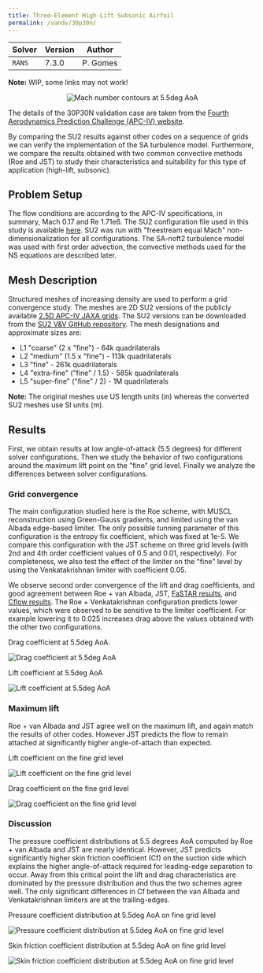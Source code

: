 ```yaml
---
title: Three-Element High-Lift Subsonic Airfoil
permalink: /vandv/30p30n/
---
```


| Solver | Version | Author |
| --- | --- | --- |
| `RANS` | 7.3.0 | P. Gomes |

**Note:** WIP, some links may not work!

<p align="center">
<img src="/vandv_files/30p30n/mach.png" alt="Mach number contours at 5.5deg AoA" />
</p>


The details of the 30P30N validation case are taken from the [Fourth Aerodynamics Prediction Challenge (APC-IV) website](https://cfdws.chofu.jaxa.jp/apc/apc4/). 

By comparing the SU2 results against other codes on a sequence of grids we can verify the implementation of the SA turbulence model.
Furthermore, we compare the results obtained with two common convective methods (Roe and JST) to study their characteristics and suitability for this type of application (high-lift, subsonic).

## Problem Setup

The flow conditions are according to the APC-IV specifications, in summary, Mach 0.17 and Re 1.71e6.
The SU2 configuration file used in this study is available [here]().
SU2 was run with "freestream equal Mach" non-dimensionalization for all configurations.
The SA-noft2 turbulence model was used with first order advection, the convective methods used for the NS equations are described later.

## Mesh Description

Structured meshes of increasing density are used to perform a grid convergence study. The meshes are 2D SU2 versions of the publicly available [2.5D APC-IV JAXA grids](https://cfdws.chofu.jaxa.jp/apc/grids/3element_highlift_airfoil/30P30N_modified_slat_configF/cgns/).
The SU2 versions can be downloaded from the [SU2 V&V GitHub repository](https://github.com/su2code/VandV/tree/master/rans/30p30n).
The mesh designations and approximate sizes are: 

- L1 "coarse" (2 x "fine") - 64k quadrilaterals
- L2 "medium" (1.5 x "fine") - 113k quadrilaterals
- L3 "fine" - 261k quadrilaterals
- L4 "extra-fine" ("fine" / 1.5) - 585k quadrilaterals
- L5 "super-fine" ("fine" / 2) - 1M quadrilaterals

**Note:** The original meshes use US length units (in) whereas the converted SU2 meshes use SI units (m).

## Results

First, we obtain results at low angle-of-attack (5.5 degrees) for different solver configurations.
Then we study the behavior of two configurations around the maximum lift point on the "fine" grid level.
Finally we analyze the differences between solver configurations.

### Grid convergence

The main configuration studied here is the Roe scheme, with MUSCL reconstruction using Green-Gauss gradients, and limited using the van Albada edge-based limiter.
The only possible tunning parameter of this configuration is the entropy fix coefficient, which was fixed at 1e-5.
We compare this configuration with the JST scheme on three grid levels (with 2nd and 4th order coefficient values of 0.5 and 0.01, respectively).
For completeness, we also test the effect of the limiter on the "fine" level by using the Venkatakrishnan limiter with coefficient 0.05.

We observe second order convergence of the lift and drag coefficients, and good agreement between Roe + van Albada, JST, [FaSTAR results](https://jaxa.repo.nii.ac.jp/?action=pages_view_main&active_action=repository_view_main_item_detail&item_id=2921&item_no=1&page_id=13&block_id=21), and [Cflow results](https://jaxa.repo.nii.ac.jp/?action=pages_view_main&active_action=repository_view_main_item_detail&item_id=2923&item_no=1&page_id=13&block_id=21).
The Roe + Venkatakrishnan configuration predicts lower values, which were observed to be sensitive to the limiter coefficient. For example lowering it to 0.025 increases drag above the values obtained with the other two configurations.

Drag coefficient at 5.5deg AoA.
<p align="left">
<img src="/vandv_files/30p30n/drag.png" alt="Drag coefficient at 5.5deg AoA" />
</p>

Lift coefficient at 5.5deg AoA
<p align="left">
<img src="/vandv_files/30p30n/lift.png" alt="Lift coefficient at 5.5deg AoA" />
</p>

### Maximum lift

Roe + van Albada and JST agree well on the maximum lift, and again match the results of other codes.
However JST predicts the flow to remain attached at significantly higher angle-of-attach than expected.

Lift coefficient on the fine grid level
<p align="left">
<img src="/vandv_files/30p30n/max_lift.png" alt="Lift coefficient on the fine grid level" />
</p>

Drag coefficient on the fine grid level
<p align="left">
<img src="/vandv_files/30p30n/max_drag.png" alt="Drag coefficient on the fine grid level" />
</p>

### Discussion

The pressure coefficient distributions at 5.5 degrees AoA computed by Roe + van Albada and JST are nearly identical.
However, JST predicts significantly higher skin friction coefficient (Cf) on the suction side which explains the higher angle-of-attack required for leading-edge separation to occur.
Away from this critical point the lift and drag characteristics are dominated by the pressure distribution and thus the two schemes agree well.
The only significant differences in Cf between the van Albada and Venkatakrishnan limiters are at the trailing-edges.

Pressure coefficient distribution at 5.5deg AoA on fine grid level
<p align="left">
<img src="/vandv_files/30p30n/cp.png" alt="Pressure coefficient distribution at 5.5deg AoA on fine grid level" />
</p>

Skin friction coefficient distribution at 5.5deg AoA on fine grid level
<p align="left">
<img src="/vandv_files/30p30n/cf.png" alt="Skin friction coefficient distribution at 5.5deg AoA on fine grid level" />
</p>

